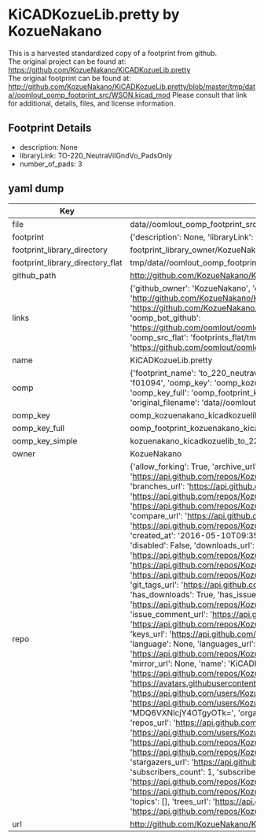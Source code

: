 # KiCADKozueLib.pretty by KozueNakano  
This is a harvested standardized copy of a footprint from github.  
The original project can be found at:  
https://github.com/KozueNakano/KiCADKozueLib.pretty  
The original footprint can be found at:
http://github.com/KozueNakano/KiCADKozueLib.pretty/blob/master/tmp/data//oomlout_oomp_footprint_src/WSON.kicad_mod
Please consult that link for additional, details, files, and license information.  
## Footprint Details
* description: None  
* libraryLink: TO-220_NeutraViIGndVo_PadsOnly  
* number_of_pads: 3  
## yaml dump  
| Key | Value |  
| --- | --- |  
| file | data//oomlout_oomp_footprint_src/KiCADKozueLib.pretty/TO-220_NeutraViIGndVo_PadsOnly.kicad_mod |  
| footprint | {'description': None, 'libraryLink': 'TO-220_NeutraViIGndVo_PadsOnly', 'number_of_pads': 3} |  
| footprint_library_directory | footprint_library_owner/KozueNakano_KiCADKozueLib.pretty |  
| footprint_library_directory_flat | tmp/data//oomlout_oomp_footprint_src/footprints_flat/kozuenakano_kicadkozuelib_to_220_neutraviigndvo_padsonly/working |  
| github_path | http://github.com/KozueNakano/KiCADKozueLib.pretty/blob/master/tmp/data//oomlout_oomp_footprint_src/TO-220_NeutraViIGndVo_PadsOnly.kicad_mod |  
| links | {'github_owner': 'KozueNakano', 'github_repo_name': 'KiCADKozueLib.pretty', 'github_src': 'http://github.com/KozueNakano/KiCADKozueLib.pretty/blob/master/tmp/data//oomlout_oomp_footprint_src/WSON.kicad_mod', 'github_src_repo': 'https://github.com/KozueNakano/KiCADKozueLib.pretty', 'oomp_bot': 'tmp/data//oomlout_oomp_footprint_src/footprints/kozuenakano_kicadkozuelib_to_220_neutraviigndvo_padsonly/working', 'oomp_bot_github': 'https://github.com/oomlout/oomlout_oomp_footprint_bot/tree/main/tmp/data//oomlout_oomp_footprint_src/footprints/kozuenakano_kicadkozuelib_to_220_neutraviigndvo_padsonly/working', 'oomp_src_flat': 'footprints_flat/tmp/data//oomlout_oomp_footprint_src/footprints_flat/kozuenakano_kicadkozuelib_to_220_neutraviigndvo_padsonly/working', 'oomp_src_flat_github': 'https://github.com/oomlout/oomlout_oomp_footprint_src/tree/main/tmp/data//oomlout_oomp_footprint_src/footprints_flat/kozuenakano_kicadkozuelib_to_220_neutraviigndvo_padsonly/working'} |  
| name | KiCADKozueLib.pretty |  
| oomp | {'footprint_name': 'to_220_neutraviigndvo_padsonly', 'library_name': 'kicadkozuelib', 'md5': 'f0109414a87ff03cb995a659857aaf39', 'md5_10': 'f0109414a8', 'md5_5': 'f0109', 'md5_6': 'f01094', 'oomp_key': 'oomp_kozuenakano_kicadkozuelib_to_220_neutraviigndvo_padsonly', 'oomp_key_extra': 'oomp_footprint_kozuenakano_kicadkozuelib_to_220_neutraviigndvo_padsonly', 'oomp_key_full': 'oomp_footprint_kozuenakano_kicadkozuelib_to_220_neutraviigndvo_padsonly_f01094', 'oomp_key_simple': 'kozuenakano_kicadkozuelib_to_220_neutraviigndvo_padsonly', 'original_filename': 'data//oomlout_oomp_footprint_src/KiCADKozueLib.pretty/TO-220_NeutraViIGndVo_PadsOnly.kicad_mod', 'owner_name': 'kozuenakano'} |  
| oomp_key | oomp_kozuenakano_kicadkozuelib_to_220_neutraviigndvo_padsonly |  
| oomp_key_full | oomp_footprint_kozuenakano_kicadkozuelib_to_220_neutraviigndvo_padsonly |  
| oomp_key_simple | kozuenakano_kicadkozuelib_to_220_neutraviigndvo_padsonly |  
| owner | KozueNakano |  
| repo | {'allow_forking': True, 'archive_url': 'https://api.github.com/repos/KozueNakano/KiCADKozueLib.pretty/{archive_format}{/ref}', 'archived': False, 'assignees_url': 'https://api.github.com/repos/KozueNakano/KiCADKozueLib.pretty/assignees{/user}', 'blobs_url': 'https://api.github.com/repos/KozueNakano/KiCADKozueLib.pretty/git/blobs{/sha}', 'branches_url': 'https://api.github.com/repos/KozueNakano/KiCADKozueLib.pretty/branches{/branch}', 'clone_url': 'https://github.com/KozueNakano/KiCADKozueLib.pretty.git', 'collaborators_url': 'https://api.github.com/repos/KozueNakano/KiCADKozueLib.pretty/collaborators{/collaborator}', 'comments_url': 'https://api.github.com/repos/KozueNakano/KiCADKozueLib.pretty/comments{/number}', 'commits_url': 'https://api.github.com/repos/KozueNakano/KiCADKozueLib.pretty/commits{/sha}', 'compare_url': 'https://api.github.com/repos/KozueNakano/KiCADKozueLib.pretty/compare/{base}...{head}', 'contents_url': 'https://api.github.com/repos/KozueNakano/KiCADKozueLib.pretty/contents/{+path}', 'contributors_url': 'https://api.github.com/repos/KozueNakano/KiCADKozueLib.pretty/contributors', 'created_at': '2016-05-10T09:35:51Z', 'default_branch': 'master', 'deployments_url': 'https://api.github.com/repos/KozueNakano/KiCADKozueLib.pretty/deployments', 'description': None, 'disabled': False, 'downloads_url': 'https://api.github.com/repos/KozueNakano/KiCADKozueLib.pretty/downloads', 'events_url': 'https://api.github.com/repos/KozueNakano/KiCADKozueLib.pretty/events', 'fork': False, 'forks': 0, 'forks_count': 0, 'forks_url': 'https://api.github.com/repos/KozueNakano/KiCADKozueLib.pretty/forks', 'full_name': 'KozueNakano/KiCADKozueLib.pretty', 'git_commits_url': 'https://api.github.com/repos/KozueNakano/KiCADKozueLib.pretty/git/commits{/sha}', 'git_refs_url': 'https://api.github.com/repos/KozueNakano/KiCADKozueLib.pretty/git/refs{/sha}', 'git_tags_url': 'https://api.github.com/repos/KozueNakano/KiCADKozueLib.pretty/git/tags{/sha}', 'git_url': 'git://github.com/KozueNakano/KiCADKozueLib.pretty.git', 'has_discussions': False, 'has_downloads': True, 'has_issues': True, 'has_pages': False, 'has_projects': True, 'has_wiki': True, 'homepage': None, 'hooks_url': 'https://api.github.com/repos/KozueNakano/KiCADKozueLib.pretty/hooks', 'html_url': 'https://github.com/KozueNakano/KiCADKozueLib.pretty', 'id': 58448253, 'is_template': False, 'issue_comment_url': 'https://api.github.com/repos/KozueNakano/KiCADKozueLib.pretty/issues/comments{/number}', 'issue_events_url': 'https://api.github.com/repos/KozueNakano/KiCADKozueLib.pretty/issues/events{/number}', 'issues_url': 'https://api.github.com/repos/KozueNakano/KiCADKozueLib.pretty/issues{/number}', 'keys_url': 'https://api.github.com/repos/KozueNakano/KiCADKozueLib.pretty/keys{/key_id}', 'labels_url': 'https://api.github.com/repos/KozueNakano/KiCADKozueLib.pretty/labels{/name}', 'language': None, 'languages_url': 'https://api.github.com/repos/KozueNakano/KiCADKozueLib.pretty/languages', 'license': None, 'merges_url': 'https://api.github.com/repos/KozueNakano/KiCADKozueLib.pretty/merges', 'milestones_url': 'https://api.github.com/repos/KozueNakano/KiCADKozueLib.pretty/milestones{/number}', 'mirror_url': None, 'name': 'KiCADKozueLib.pretty', 'network_count': 0, 'node_id': 'MDEwOlJlcG9zaXRvcnk1ODQ0ODI1Mw==', 'notifications_url': 'https://api.github.com/repos/KozueNakano/KiCADKozueLib.pretty/notifications{?since,all,participating}', 'open_issues': 0, 'open_issues_count': 0, 'owner': {'avatar_url': 'https://avatars.githubusercontent.com/u/6898299?v=4', 'events_url': 'https://api.github.com/users/KozueNakano/events{/privacy}', 'followers_url': 'https://api.github.com/users/KozueNakano/followers', 'following_url': 'https://api.github.com/users/KozueNakano/following{/other_user}', 'gists_url': 'https://api.github.com/users/KozueNakano/gists{/gist_id}', 'gravatar_id': '', 'html_url': 'https://github.com/KozueNakano', 'id': 6898299, 'login': 'KozueNakano', 'node_id': 'MDQ6VXNlcjY4OTgyOTk=', 'organizations_url': 'https://api.github.com/users/KozueNakano/orgs', 'received_events_url': 'https://api.github.com/users/KozueNakano/received_events', 'repos_url': 'https://api.github.com/users/KozueNakano/repos', 'site_admin': False, 'starred_url': 'https://api.github.com/users/KozueNakano/starred{/owner}{/repo}', 'subscriptions_url': 'https://api.github.com/users/KozueNakano/subscriptions', 'type': 'User', 'url': 'https://api.github.com/users/KozueNakano'}, 'private': False, 'pulls_url': 'https://api.github.com/repos/KozueNakano/KiCADKozueLib.pretty/pulls{/number}', 'pushed_at': '2017-03-28T06:23:22Z', 'releases_url': 'https://api.github.com/repos/KozueNakano/KiCADKozueLib.pretty/releases{/id}', 'size': 23, 'ssh_url': 'git@github.com:KozueNakano/KiCADKozueLib.pretty.git', 'stargazers_count': 0, 'stargazers_url': 'https://api.github.com/repos/KozueNakano/KiCADKozueLib.pretty/stargazers', 'statuses_url': 'https://api.github.com/repos/KozueNakano/KiCADKozueLib.pretty/statuses/{sha}', 'subscribers_count': 1, 'subscribers_url': 'https://api.github.com/repos/KozueNakano/KiCADKozueLib.pretty/subscribers', 'subscription_url': 'https://api.github.com/repos/KozueNakano/KiCADKozueLib.pretty/subscription', 'svn_url': 'https://github.com/KozueNakano/KiCADKozueLib.pretty', 'tags_url': 'https://api.github.com/repos/KozueNakano/KiCADKozueLib.pretty/tags', 'teams_url': 'https://api.github.com/repos/KozueNakano/KiCADKozueLib.pretty/teams', 'temp_clone_token': None, 'topics': [], 'trees_url': 'https://api.github.com/repos/KozueNakano/KiCADKozueLib.pretty/git/trees{/sha}', 'updated_at': '2016-05-10T09:35:51Z', 'url': 'https://api.github.com/repos/KozueNakano/KiCADKozueLib.pretty', 'visibility': 'public', 'watchers': 0, 'watchers_count': 0, 'web_commit_signoff_required': False} |  
| url | http://github.com/KozueNakano/KiCADKozueLib.pretty |  

